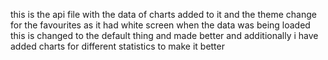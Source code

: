 this is the api file with the data of charts added to it and the theme change for the favourites as it had white screen when the data was being loaded this is changed to the default thing and made better and additionally i have added charts for different
statistics to make it better
